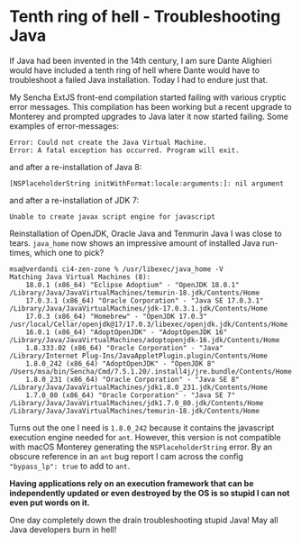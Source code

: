 # Tenth ring of hell - Troubleshooting Java

If Java had been invented in the 14th century, I am sure Dante Alighieri would have included a tenth ring of hell where Dante would have to troubleshoot a failed Java installation. Today I had to endure just that.

My Sencha ExtJS front-end compilation started failing with various cryptic error messages. This compilation has been working but a recent upgrade to Monterey and prompted upgrades to Java later it now started failing. Some examples of error-messages:

```
Error: Could not create the Java Virtual Machine.
Error: A fatal exception has occurred. Program will exit.
```

and after a re-installation of Java 8:

```
[NSPlaceholderString initWithFormat:locale:arguments:]: nil argument
```

and after a re-installation of JDK 7:

```
Unable to create javax script engine for javascript
```

Reinstallation of OpenJDK, Oracle Java and Tenmurin Java I was close to tears. `java_home` now shows an impressive amount of installed Java run-times, which one to pick?

```
msa@verdandi ci4-zen-zone % /usr/libexec/java_home -V
Matching Java Virtual Machines (8):
    18.0.1 (x86_64) "Eclipse Adoptium" - "OpenJDK 18.0.1" /Library/Java/JavaVirtualMachines/temurin-18.jdk/Contents/Home
    17.0.3.1 (x86_64) "Oracle Corporation" - "Java SE 17.0.3.1" /Library/Java/JavaVirtualMachines/jdk-17.0.3.1.jdk/Contents/Home
    17.0.3 (x86_64) "Homebrew" - "OpenJDK 17.0.3" /usr/local/Cellar/openjdk@17/17.0.3/libexec/openjdk.jdk/Contents/Home
    16.0.1 (x86_64) "AdoptOpenJDK" - "AdoptOpenJDK 16" /Library/Java/JavaVirtualMachines/adoptopenjdk-16.jdk/Contents/Home
    1.8.333.02 (x86_64) "Oracle Corporation" - "Java" /Library/Internet Plug-Ins/JavaAppletPlugin.plugin/Contents/Home
    1.8.0_242 (x86_64) "AdoptOpenJDK" - "OpenJDK 8" /Users/msa/bin/Sencha/Cmd/7.5.1.20/.install4j/jre.bundle/Contents/Home
    1.8.0_231 (x86_64) "Oracle Corporation" - "Java SE 8" /Library/Java/JavaVirtualMachines/jdk1.8.0_231.jdk/Contents/Home
    1.7.0_80 (x86_64) "Oracle Corporation" - "Java SE 7" /Library/Java/JavaVirtualMachines/jdk1.7.0_80.jdk/Contents/Home
/Library/Java/JavaVirtualMachines/temurin-18.jdk/Contents/Home
```

Turns out the one I need is `1.8.0_242` because it contains the javascript execution engine needed for `ant`. However, this version is not compatible with macOS Monterey generating the `NSPlaceholderString` error. By an obscure reference in an `ant` bug report I cam across the config `"bypass_lp": true` to add to `ant`.

**Having applications rely on an execution framework that can be independently updated or even destroyed by the OS is so stupid I can not even put words on it.**

One day completely down the drain troubleshooting stupid Java! May all Java developers burn in hell!